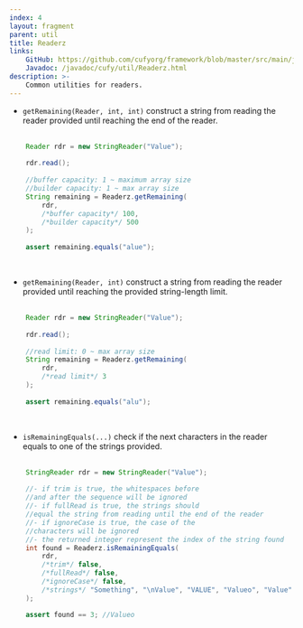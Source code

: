 ```yaml
---
index: 4
layout: fragment
parent: util
title: Readerz
links:
    GitHub: https://github.com/cufyorg/framework/blob/master/src/main/java/cufy/util/Readerz.java
    Javadoc: /javadoc/cufy/util/Readerz.html
description: >-
    Common utilities for readers.
---
```


- `getRemaining(Reader, int, int)` construct a string from reading the
reader provided until reaching the end of the reader.
<br><br>
```java 
    Reader rdr = new StringReader("Value");
    
    rdr.read();
    
    //buffer capacity: 1 ~ maximum array size
    //builder capacity: 1 ~ max array size 
    String remaining = Readerz.getRemaining(
        rdr, 
        /*buffer capacity*/ 100,
        /*builder capacity*/ 500
    );
    
    assert remaining.equals("alue");
```
<br>

- `getRemaining(Reader, int)` construct a string from reading the
reader provided until reaching the provided string-length limit.
<br><br>
```java 
    Reader rdr = new StringReader("Value");
    
    rdr.read();
    
    //read limit: 0 ~ max array size
    String remaining = Readerz.getRemaining(
        rdr, 
        /*read limit*/ 3
    );
    
    assert remaining.equals("alu");
```
<br>

- `isRemainingEquals(...)` check if the next characters in the reader
equals to one of the strings provided.
<br><br>
```java 
    StringReader rdr = new StringReader("Value");
    
    //- if trim is true, the whitespaces before
    //and after the sequence will be ignored
    //- if fullRead is true, the strings should
    //equal the string from reading until the end of the reader
    //- if ignoreCase is true, the case of the
    //characters will be ignored
    //- the returned integer represent the index of the string found
    int found = Readerz.isRemainingEquals(
        rdr,
        /*trim*/ false,
        /*fullRead*/ false,
        /*ignoreCase*/ false,
        /*strings*/ "Something", "\nValue", "VALUE", "Valueo", "Value"
    );

    assert found == 3; //Valueo
```
